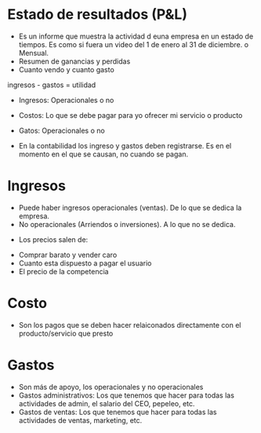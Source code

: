 # Estado de resultados (P&L)

- Es un informe que muestra la actividad d euna empresa en un estado de tiempos. Es como si fuera un video del 1 de enero al 31 de diciembre. o Mensual.
- Resumen de ganancias y perdidas
- Cuanto vendo y cuanto gasto

ingresos - gastos = utilidad

- Ingresos: Operacionales o no
- Costos: Lo que se debe pagar para yo ofrecer mi servicio o producto
- Gatos: Operacionales o no

- En la contabilidad los ingreso y gastos deben registrarse. Es en el momento en el que se causan, no cuando se pagan.

# Ingresos

- Puede haber ingresos operacionales (ventas). De lo que se dedica la empresa.
- No operacionales (Arriendos o inversiones). A lo que no se dedica.

* Los precios salen de:
- Comprar barato y vender caro
- Cuanto esta dispuesto a pagar el usuario
- El precio de la competencia

# Costo

- Son los pagos que se deben hacer relaiconados directamente con el producto/servicio que presto

# Gastos

- Son más de apoyo, los operacionales y no operacionales
- Gastos administrativos: Los que tenemos que hacer para todas las actividades de admin, el salario del CEO, pepeleo, etc.
- Gastos de ventas: Los que tenemos que hacer para todas las actividades de ventas, marketing, etc.